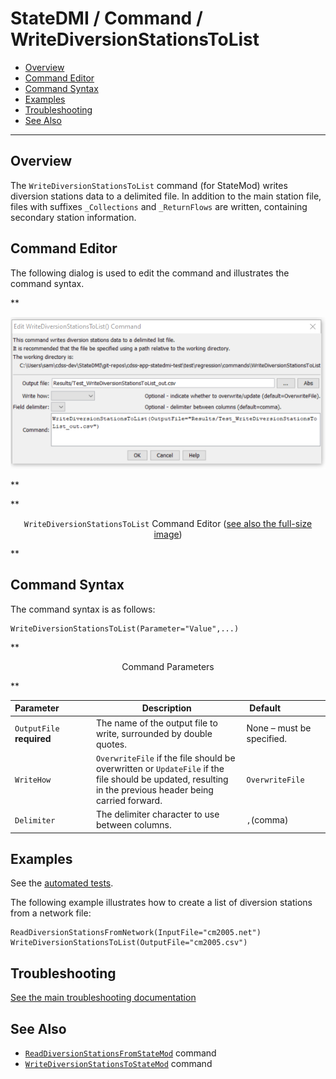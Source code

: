 # StateDMI / Command / WriteDiversionStationsToList #

* [Overview](#overview)
* [Command Editor](#command-editor)
* [Command Syntax](#command-syntax)
* [Examples](#examples)
* [Troubleshooting](#troubleshooting)
* [See Also](#see-also)

-------------------------

## Overview ##

The `WriteDiversionStationsToList` command (for StateMod)
writes diversion stations data to a delimited file.
In addition to the main station file,
files with suffixes `_Collections` and `_ReturnFlows` are written, containing secondary station information.

## Command Editor ##

The following dialog is used to edit the command and illustrates the command syntax.

**<p style="text-align: center;">
![WriteDiversionStationsToList command editor](WriteDiversionStationsToList.png)
</p>**

**<p style="text-align: center;">
`WriteDiversionStationsToList` Command Editor (<a href="../WriteDiversionStationsToList.png">see also the full-size image</a>)
</p>**

## Command Syntax ##

The command syntax is as follows:

```text
WriteDiversionStationsToList(Parameter="Value",...)
```
**<p style="text-align: center;">
Command Parameters
</p>**

| **Parameter**&nbsp;&nbsp;&nbsp;&nbsp;&nbsp;&nbsp;&nbsp;&nbsp;&nbsp;&nbsp;&nbsp;&nbsp; | **Description** | **Default**&nbsp;&nbsp;&nbsp;&nbsp;&nbsp;&nbsp;&nbsp;&nbsp;&nbsp;&nbsp;&nbsp;&nbsp;&nbsp;&nbsp;&nbsp;&nbsp; |
| --------------|-----------------|----------------- |
| `OutputFile`<br>**required** | The name of the output file to write, surrounded by double quotes. | None – must be specified. |
| `WriteHow` | `OverwriteFile` if the file should be overwritten or `UpdateFile` if the file should be updated, resulting in the previous header being carried forward. | `OverwriteFile` |
| `Delimiter` | The delimiter character to use between columns. | `,`(comma) |

## Examples ##

See the [automated tests](https://github.com/OpenCDSS/cdss-app-statedmi-test/tree/master/test/regression/commands/WriteDiversionStationsToList).

The following example illustrates how to create a list of diversion stations from a network file:

```
ReadDiversionStationsFromNetwork(InputFile="cm2005.net")
WriteDiversionStationsToList(OutputFile="cm2005.csv")
```

## Troubleshooting ##

[See the main troubleshooting documentation](../../troubleshooting/troubleshooting.md)

## See Also ##

* [`ReadDiversionStationsFromStateMod`](../ReadDiversionStationsFromStateMod/ReadDiversionStationsFromStateMod.md) command
* [`WriteDiversionStationsToStateMod`](../WriteDiversionStationsToStateMod/WriteDiversionStationsToStateMod.md) command

